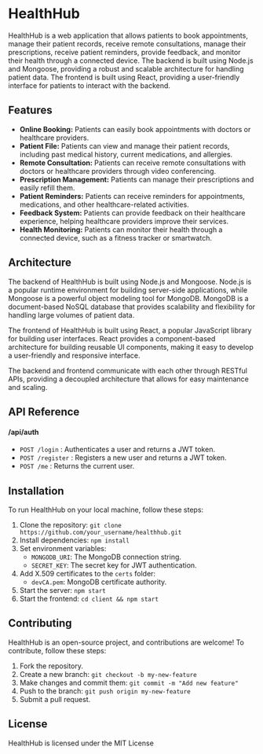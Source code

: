 # HealthHub

HealthHub is a web application that allows patients to book appointments, manage their patient records, receive remote consultations, manage their prescriptions, receive patient reminders, provide feedback, and monitor their health through a connected device. The backend is built using Node.js and Mongoose, providing a robust and scalable architecture for handling patient data. The frontend is built using React, providing a user-friendly interface for patients to interact with the backend.

## Features

* **Online Booking:** Patients can easily book appointments with doctors or healthcare providers.
* **Patient File:** Patients can view and manage their patient records, including past medical history, current medications, and allergies.
* **Remote Consultation:** Patients can receive remote consultations with doctors or healthcare providers through video conferencing.
* **Prescription Management:** Patients can manage their prescriptions and easily refill them.
* **Patient Reminders:** Patients can receive reminders for appointments, medications, and other healthcare-related activities.
* **Feedback System:** Patients can provide feedback on their healthcare experience, helping healthcare providers improve their services.
* **Health Monitoring:** Patients can monitor their health through a connected device, such as a fitness tracker or smartwatch.

## Architecture

The backend of HealthHub is built using Node.js and Mongoose. Node.js is a popular runtime environment for building server-side applications, while Mongoose is a powerful object modeling tool for MongoDB. MongoDB is a document-based NoSQL database that provides scalability and flexibility for handling large volumes of patient data.

The frontend of HealthHub is built using React, a popular JavaScript library for building user interfaces. React provides a component-based architecture for building reusable UI components, making it easy to develop a user-friendly and responsive interface.

The backend and frontend communicate with each other through RESTful APIs, providing a decoupled architecture that allows for easy maintenance and scaling.

## API Reference
#### /api/auth
* `POST /login` : Authenticates a user and returns a JWT token.
* `POST /register` : Registers a new user and returns a JWT token.
* `POST /me` : Returns the current user.

## Installation

To run HealthHub on your local machine, follow these steps:

1. Clone the repository: `git clone https://github.com/your_username/healthhub.git`
2. Install dependencies: `npm install`
3. Set environment variables:
   * `MONGODB_URI`: The MongoDB connection string.
   * `SECRET_KEY`: The secret key for JWT authentication.
4. Add X.509 certificates to the `certs` folder:
   * `devCA.pem`: MongoDB certificate authority.
5. Start the server: `npm start`
6. Start the frontend: `cd client && npm start`

## Contributing

HealthHub is an open-source project, and contributions are welcome! To contribute, follow these steps:

1. Fork the repository.
2. Create a new branch: `git checkout -b my-new-feature`
3. Make changes and commit them: `git commit -m "Add new feature"`
4. Push to the branch: `git push origin my-new-feature`
5. Submit a pull request.

## License

HealthHub is licensed under the MIT License